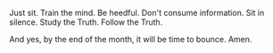 Just sit.
Train the mind.
Be heedful.
Don't consume information. Sit in silence. Study the Truth. Follow the Truth.

And yes, by the end of the month, it will be time to bounce. Amen. 